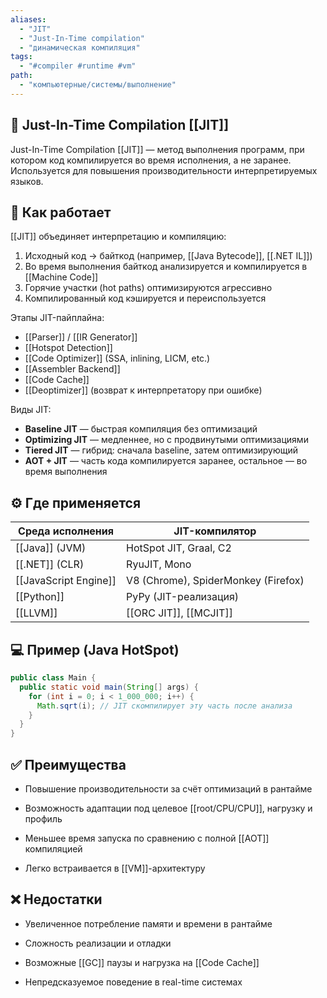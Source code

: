 ```yaml
---
aliases:
  - "JIT"
  - "Just-In-Time compilation"
  - "динамическая компиляция"
tags:
  - "#compiler #runtime #vm"
path:
  - "компьютерные/системы/выполнение"
---
```


## 📌 Just-In-Time Compilation [[JIT]]  
Just-In-Time Compilation [[JIT]] — метод выполнения программ, при котором код компилируется во время исполнения, а не заранее. Используется для повышения производительности интерпретируемых языков.

## 🧠 Как работает  
[[JIT]] объединяет интерпретацию и компиляцию:

1. Исходный код → байткод (например, [[Java Bytecode]], [[.NET IL]])  
2. Во время выполнения байткод анализируется и компилируется в [[Machine Code]]  
3. Горячие участки (hot paths) оптимизируются агрессивно  
4. Компилированный код кэшируется и переиспользуется

Этапы JIT-пайплайна:

- [[Parser]] / [[IR Generator]]  
- [[Hotspot Detection]]  
- [[Code Optimizer]] (SSA, inlining, LICM, etc.)  
- [[Assembler Backend]]  
- [[Code Cache]]  
- [[Deoptimizer]] (возврат к интерпретатору при ошибке)

Виды JIT:

- **Baseline JIT** — быстрая компиляция без оптимизаций  
- **Optimizing JIT** — медленнее, но с продвинутыми оптимизациями  
- **Tiered JIT** — гибрид: сначала baseline, затем оптимизирующий  
- **AOT + JIT** — часть кода компилируется заранее, остальное — во время выполнения

## ⚙️ Где применяется

| Среда исполнения      | JIT-компилятор                      |
| --------------------- | ----------------------------------- |
| [[Java]] (JVM)        | HotSpot JIT, Graal, C2              |
| [[.NET]] (CLR)        | RyuJIT, Mono                        |
| [[JavaScript Engine]] | V8 (Chrome), SpiderMonkey (Firefox) |
| [[Python]]            | PyPy (JIT-реализация)               |
| [[LLVM]]              | [[ORC JIT]], [[MCJIT]]              |

## 💻 Пример (Java HotSpot)

```java
public class Main {
  public static void main(String[] args) {
    for (int i = 0; i < 1_000_000; i++) {
      Math.sqrt(i); // JIT скомпилирует эту часть после анализа
    }
  }
}
````

## ✅ Преимущества

- Повышение производительности за счёт оптимизаций в рантайме
    
- Возможность адаптации под целевое [[root/CPU/CPU]], нагрузку и профиль
    
- Меньшее время запуска по сравнению с полной [[AOT]] компиляцией
    
- Легко встраивается в [[VM]]-архитектуру
    

## ❌ Недостатки

- Увеличенное потребление памяти и времени в рантайме
    
- Сложность реализации и отладки
    
- Возможные [[GC]] паузы и нагрузка на [[Code Cache]]
    
- Непредсказуемое поведение в real-time системах